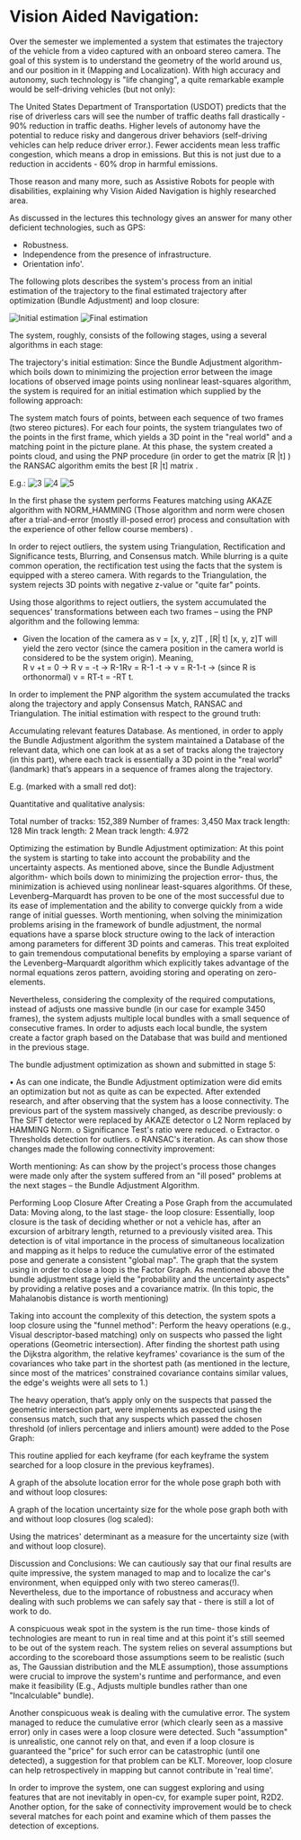 # Vision Aided Navigation:
  Over the semester we implemented a system that estimates the trajectory of the vehicle from a video captured with an onboard stereo camera.
  The goal of this system is to understand the geometry of the world around us, and our position in it (Mapping and Localization).
  With high accuracy and autonomy, such technology is "life changing", a quite remarkable example would be self-driving vehicles (but not only):

  The United States Department of Transportation (USDOT) predicts that the rise of driverless cars will see the number of traffic deaths fall drastically - 90% reduction in traffic deaths.
  Higher levels of autonomy have the potential to reduce risky and dangerous driver behaviors
  (self-driving vehicles can help reduce driver error.).
  Fewer accidents mean less traffic congestion, which means a drop in emissions. But this is not just due to a reduction in accidents - 60% drop in harmful emissions.

  Those reason and many more, such as Assistive Robots for people with disabilities,
  explaining why Vision Aided Navigation is highly researched area.

  As discussed in the lectures this technology gives an answer for many other deficient  technologies, such as GPS:
  *	Robustness.
  *	Independence from the presence of infrastructure.
  *	Orientation info'.

  The following plots describes the system's process from an initial estimation of the trajectory to the final estimated trajectory after optimization (Bundle Adjustment) and loop closure:





![Initial estimation](https://user-images.githubusercontent.com/82065601/196910583-34533b7e-73ee-44e8-8ddb-0f5314618e6f.png) ![Final estimation](https://user-images.githubusercontent.com/82065601/196910745-79491e0c-1615-4779-b8d6-69cd18f05ddf.png)







The system, roughly, consists of the following  stages, using a several algorithms in each stage:

The trajectory's initial estimation:
Since the Bundle Adjustment algorithm- which boils down to minimizing the projection error between the image locations of observed image points using nonlinear least-squares algorithm, the system is required for an initial estimation which supplied by the following approach:

The system match fours of points, between each sequence of two frames (two stereo pictures).
For each four points, the system triangulates two of the points in the first frame, which yields a 3D point in the "real world" and a matching point in the picture plane.
At this phase, the system created a points cloud, and using the PNP procedure (in order to get the matrix [R |t] ) the RANSAC algorithm emits the best [R |t] matrix .

E.g.:
![3](https://user-images.githubusercontent.com/82065601/196912422-a54bf1f3-f911-4980-9b42-ee722c7d26d6.png)
![4](https://user-images.githubusercontent.com/82065601/196912515-5c3bbdf8-c1af-4ef9-bb0a-6424ec7601df.png)
 ![5](https://user-images.githubusercontent.com/82065601/196912540-068448e3-d61f-495a-af46-d1369be8e7bb.png)


In the first phase the system performs Features matching using AKAZE algorithm with NORM_HAMMING (Those algorithm and norm were chosen after a trial-and-error (mostly ill-posed error) process and consultation with the experience of other fellow course members) .


In order to reject outliers, the system using Triangulation, Rectification and Significance tests, Blurring, and Consensus match.
While blurring is a quite common operation, the rectification test using the facts that the system is equipped with a stereo camera.
With regards to the Triangulation, the system rejects 3D points with negative z-value or "quite far" points.


Using those algorithms to reject outliers, the system accumulated the sequences' transformations between each two frames – using the PNP algorithm and the following lemma:

* Given the location of the camera as v = [x, y, z]T , [R| t] [x, y, z]T will yield the zero vector (since the camera position in the camera world is considered to be   the  system origin).
  Meaning, 	
  R v +t = 0   ->
  R v = -t  ->
  R-1Rv = R-1 -t  ->
  v = R-1-t   -> (since R is orthonormal)
  v = RT-t  = -RT t.

In order to implement the PNP algorithm the system accumulated the tracks along the trajectory and apply Consensus Match, RANSAC and Triangulation.
The initial estimation with respect to the ground truth:


































Accumulating relevant features Database.
As mentioned, in order to apply the Bundle Adjustment algorithm the system maintained a Database of the relevant data, which one can look at as a set of tracks along the trajectory (in this part), where each track is essentially a 3D point in the "real world" (landmark) that’s appears in a sequence of frames along the trajectory.

E.g. (marked with a small red dot):

 


Quantitative and qualitative analysis:

Total number of tracks:	152,389
Number of frames:	3,450
Max track length:	128
Min track length:	2
Mean track length:	4.972






















 














	
































Optimizing the estimation by Bundle Adjustment optimization:
At this point the system is starting to take into account the probability and the uncertainty aspects.
As mentioned above, since the Bundle Adjustment algorithm- which boils down to minimizing the projection error- thus, the minimization is achieved using nonlinear least-squares algorithms. Of these, Levenberg–Marquardt has proven to be one of the most successful due to its ease of implementation and the ability to converge quickly from a wide range of initial guesses.
Worth mentioning, when solving the minimization problems arising in the framework of bundle adjustment, the normal equations have a sparse block structure owing to the lack of interaction among parameters for different 3D points and cameras. This treat exploited to gain tremendous computational benefits by employing a sparse variant of the Levenberg–Marquardt algorithm which explicitly takes advantage of the normal equations zeros pattern, avoiding storing and operating on zero-elements.

Nevertheless, considering the complexity of the required computations, instead of adjusts one massive bundle (in our case for example 3450 frames), the system adjusts multiple local bundles with a small sequence of consecutive frames.
In order to adjusts each local bundle, the system create a factor graph based on the Database that was build and mentioned in the previous stage.

The bundle adjustment optimization as shown and submitted in stage 5:




























•	As can one indicate, the Bundle Adjustment optimization were did emits an optimization but not as quite as can be expected.
After extended research, and after observing that the system has a loose connectivity.
The previous part of the system massively changed, as describe previously:
o	The SIFT detector were replaced by AKAZE detector
o	L2 Norm replaced by HAMMING Norm.
o	Significance Test's ratio were reduced.
o	Extractor.
o	Thresholds detection for outliers.
o	RANSAC's iteration.
As can show those changes made the following connectivity improvement:


































Worth mentioning:  As can show by the project's process those changes were made only after the system suffered from an "ill posed" problems at the next stages – the Bundle Adjustment Algorithm.














































Performing Loop Closure After Creating a Pose Graph from the accumulated Data:
Moving along, to the last stage- the loop closure:
Essentially, loop closure is the task of deciding whether or not a vehicle has, after an excursion of arbitrary length, returned to a previously visited area.
This detection is of vital importance in the process of simultaneous localization and mapping as it helps to reduce the cumulative error of the estimated pose and generate a consistent "global map".
The graph that the system using in order to close a loop is the Factor Graph.
As mentioned above the bundle adjustment stage yield the "probability and the uncertainty aspects" by providing a relative poses and a covariance matrix.
(In this topic, the Mahalanobis distance is worth mentioning) 

Taking into account the complexity of this detection, the system spots a loop closure using the "funnel method":
Perform the heavy operations (e.g., Visual descriptor-based matching) only on suspects who passed the light operations (Geometric intersection).
After finding the shortest path using the Dijkstra algorithm, the relative keyframes'  covariance is the sum of the covariances who take part in the shortest path (as mentioned in the lecture, since most of the matrices' constrained covariance contains similar values, the edge's weights were all sets to 1.)

The heavy operation, that’s apply only on the suspects that passed the geometric intersection part, were implements as expected using the consensus match, such that any suspects which passed the chosen threshold (of inliers percentage and inliers amount) were added to the Pose Graph:
 

This routine applied for each keyframe (for each keyframe the system searched for a loop closure in the previous keyframes).

A graph of the absolute location error for the whole pose graph both with and without loop closures:










A graph of the location uncertainty size for the whole pose graph both with and without loop closures (log scaled):








Using the matrices' determinant as a measure for the uncertainty size (with and without loop closure).



















Discussion and Conclusions:
We can cautiously say that our final results are quite impressive, the system managed to map and to localize the car's environment, when equipped only with two stereo cameras(!).
Nevertheless, due to the importance of robustness and accuracy when dealing with such problems we can safely say that - there is still a lot of work to do.

A conspicuous weak spot in the system is the run time- those kinds of technologies are meant to run in real time and at this point it's still seemed to be  out of the system reach.
The system relies on several assumptions but according to the scoreboard those assumptions seem to be realistic (such as, The Gaussian distribution and the MLE assumption), those assumptions were crucial to improve the system's runtime and performance, and even make it feasibility (E.g., Adjusts multiple bundles rather than one "Incalculable" bundle).

Another conspicuous weak is dealing with the cumulative error. The system managed to reduce the cumulative error (which clearly seen as a massive error) only in cases were a loop closure were detected. Such "assumption"  is unrealistic, one cannot rely on that, and even if a loop closure is guaranteed the "price" for such error can be catastrophic (until one detected), a suggestion for that problem can be KLT.
Moreover, loop closure can help  retrospectively in mapping but cannot contribute in 'real time'.

In order to improve the system, one can suggest exploring and using features that are not inevitably in open-cv, for example super point, R2D2.
Another option, for the sake of connectivity improvement would be to check several matches for each point and examine which of them passes the detection of exceptions.



